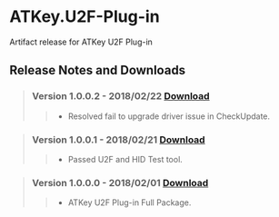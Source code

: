 # ATKey.U2F-Plug-in
Artifact release for ATKey U2F Plug-in

## Release Notes and Downloads


> ### Version 1.0.0.2 - 2018/02/22 [Download](https://github.com/AuthenTrend/ATKey.U2F-Plug-in/releases/download/v1.0.0.2/ATKeyU2FPlug-in_Setup_v1.0.0.2.zip)
>>- Resolved fail to upgrade driver issue in CheckUpdate.

> ### Version 1.0.0.1 - 2018/02/21 [Download](https://github.com/AuthenTrend/ATKey.U2F-Plug-in/releases/download/v1.0.0.1/ATKeyU2FPlug-in_Setup_v1.0.0.1.zip)
>>- Passed U2F and HID Test tool.

> ### Version 1.0.0.0 - 2018/02/01 [Download](https://github.com/AuthenTrend/ATKey.U2F-Plug-in/releases/download/v1.0.0.0/ATKeyU2FPlugin_Setup_v1.0.0.0.zip)
>>- ATKey U2F Plug-in Full Package.
